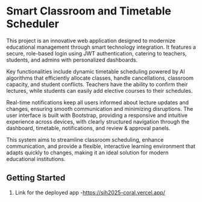 # Smart Classroom and Timetable Scheduler
This project is an innovative web application designed to modernize educational management through smart technology integration. It features a secure, role-based login using JWT authentication, catering to teachers, students, and admins with personalized dashboards.

Key functionalities include dynamic timetable scheduling powered by AI algorithms that efficiently allocate classes, handle cancellations, classroom capacity, and student conflicts. Teachers have the ability to confirm their lectures, while students can easily add elective courses to their schedules.

Real-time notifications keep all users informed about lecture updates and changes, ensuring smooth communication and minimizing disruptions. The user interface is built with Bootstrap, providing a responsive and intuitive experience across devices, with clearly structured navigation through the dashboard, timetable, notifications, and review & approval panels.

This system aims to streamline classroom scheduling, enhance communication, and provide a flexible, interactive learning environment that adapts quickly to changes, making it an ideal solution for modern educational institutions.




## Getting Started

1. Link for the deployed app -https://sih2025-coral.vercel.app/



